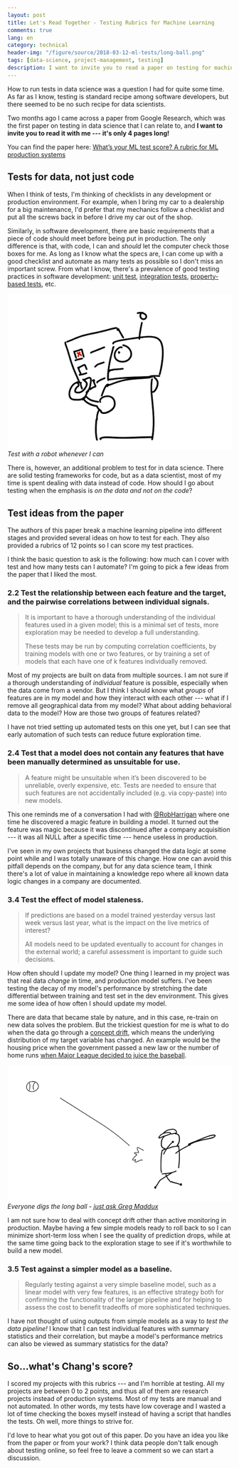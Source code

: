 ```yaml
---
layout: post
title: Let's Read Together - Testing Rubrics for Machine Learning
comments: true
lang: en
category: technical
header-img: "/figure/source/2018-03-12-ml-tests/long-ball.png"
tags: [data-science, project-management, testing]
description: I want to invite you to read a paper on testing for machine learning systems with me - only 4 pages long!
---
```


How to run tests in data science was a question I had for quite some time. As far as I know, testing is standard recipe among software developers, but there seemed to be no such recipe for data scientists.

Two months ago I came across a paper from Google Research, which was the first paper on testing in data science that I can relate to, and **I want to invite you to read it with me --- it's only 4 pages long!**

You can find the paper here: [What’s your ML test score? A rubric for ML production systems](https://research.google.com/pubs/pub45742.html)


## Tests for data, not just code

When I think of tests, I'm thinking of checklists in any development or production environment. For example, when I bring my car to a dealership for a big maintenance, I'd prefer that my mechanics follow a checklist and put all the screws back in before I drive my car out of the shop.


Similarly, in software development, there are basic requirements that a piece of code should meet before being put in production. The only difference is that, with code, I can and _should_ let the computer check those boxes for me. As long as I know what the specs are, I can come up with a good checklist and automate as many tests as possible so I don't miss an important screw. From what I know, there's a prevalence of good testing practices in software development: [unit test](https://en.wikipedia.org/wiki/Unit_testing), [integration tests](https://en.wikipedia.org/wiki/Integration_testing), [property-based tests](https://hypothesis.works/articles/what-is-property-based-testing/), etc.

![automated tesing with a robot](/figure/source/2018-03-12-ml-tests/testing.png)
*Test with a robot whenever I can*

There is, however, an additional problem to test for in data science. There are solid testing frameworks for code, but as a data scientist, most of my time is spent dealing with data instead of code. How should I go about testing when the emphasis is _on the data and not on the code_?


## Test ideas from the paper

The authors of this paper break a machine learning pipeline into different stages and provided several ideas on how to test for each. They also provided a rubrics of 12 points so I can score my test practices.

I think the basic question to ask is the following: how much can I cover with test and how many tests can I automate? I'm going to pick a few ideas from the paper that I liked the most.

### 2.2 Test the relationship between each feature and the target, and the pairwise correlations between individual signals.
> It is important to have a thorough understanding of the individual features used in a given model; this is a minimal set of tests, more exploration may be needed to develop a full understanding.
>
> These tests may be run by computing correlation coefficients, by training models with one or two features, or by training a set of models that each have one of k features individually removed.

Most of my projects are built on data from multiple sources. I am not sure if a thorough understanding of _individual_ feature is possible, especially when the data come from a vendor. But I think I should know what _groups_ of features are in my model and how they interact with each other --- what if I remove all geographical data from my model? What about adding behavioral data to the model? How are those two groups of features related?

I have not tried setting up automated tests on this one yet, but I can see that early automation of such tests can reduce future exploration time.

### 2.4 Test that a model does not contain any features that have been manually determined as unsuitable for use.
> A feature might be unsuitable when it’s been discovered to be unreliable, overly expensive, etc. Tests are needed to ensure that such features are not accidentally included (e.g. via copy-paste) into new models.

This one reminds me of a conversation I had with [@RobHarrigan](https://twitter.com/RobHarrigan89) where one time he discovered a magic feature in building a model. It turned out the feature was magic because it was discontinued after a company acquisition --- it was all NULL after a specific time --- hence useless in production.

I've seen in my own projects that business changed the data logic at some point while and I was totally unaware of this change. How one can avoid this pitfall depends on the company, but for any data science team, I think there's a lot of value in maintaining a knowledge repo where all known data logic changes in a company are documented.

### 3.4 Test the effect of model staleness.
> If predictions are based on a model trained yesterday versus last week versus last year, what is the impact on the live metrics of interest?
>
> All models need to be updated eventually to account for changes in the external world; a careful assessment is important to guide such decisions.

How often should I update my model? One thing I learned in my project was that real data _change_ in time, and production model suffers. I've been testing the decay of my model's performance by stretching the date differential between training and test set in the dev environment. This gives me some idea of how often I should update my model.

There are data that became stale by nature, and in this case, re-train on new data solves the problem. But the trickiest question for me is what to do when the data go through a [concept drift](https://en.wikipedia.org/wiki/Concept_drift), which means the underlying distribution of my target variable has changed. An example would be the housing price when the government passed a new law or the number of home runs [when Major League decided to juice the baseball](https://fivethirtyeight.com/features/juiced-baseballs/).

![everyone digs the juiced baseball](/figure/source/2018-03-12-ml-tests/long-ball.png)
*Everyone digs the long ball - [just ask Greg Maddux](https://www.youtube.com/watch?v=qLECMCargd8)*

I am not sure how to deal with concept drift other than active monitoring in production. Maybe having a few simple models ready to roll back to so I can minimize short-term loss when I see the quality of prediction drops, while at the same time going back to the exploration stage to see if it's worthwhile to build a new model.

### 3.5 Test against a simpler model as a baseline.
> Regularly testing against a very simple baseline model, such as a linear model with very few features, is an effective strategy both for confirming the functionality of the larger pipeline and for helping to assess the cost to benefit tradeoffs of more sophisticated techniques.

I have not thought of using outputs from simple models as a way to _test the data pipeline!_ I know that I can test individual features with summary statistics and their correlation, but maybe a model's performance metrics can also be viewed as summary statistics for the data?


## So...what's Chang's score?

I scored my projects with this rubrics --- and I'm horrible at testing. All my projects are between 0 to 2 points, and thus all of them are research projects instead of production systems. Most of my tests are manual and not automated. In other words, my tests have low coverage and I wasted a lot of time checking the boxes myself instead of having a script that handles the tests. Oh well, more things to strive for.

I'd love to hear what you got out of this paper. Do you have an idea you like from the paper or from your work? I think data people don't talk enough about testing online, so feel free to leave a comment so we can start a discussion.
